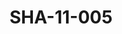 ---
pid: SHA-11-005
title: SHA-11-005
language: en
collection: Sharhabil Ahmed
original_label: 
rights: Sharhabil Ahmed
location_of_original: Sharhabil Ahmed
photographer_or_studio: Jurg Kobler
scanned_from: photograph 15.2 by 21
_date: '1966'
location: Khartoum, National Theater
description: Harambe band performance
additional_notes: 
permission_display: 'yes'
on_server: 'no'
on_website: 'no'
permalink: /archive/en/sha-11-005.html
layout: photo-page
---